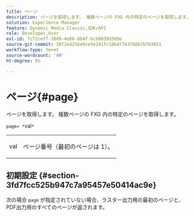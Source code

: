 ```yaml
---
title: ページ
description: ページを取得します。 複数ページの FXG 内の特定のページを取得します。
solution: Experience Manager
feature: Dynamic Media Classic,SDK/API
role: Developer,User
exl-id: 7c72ceff-30d9-4e0b-8b4f-6cb0039d389e
source-git-commit: 38f3e425be0ce3e241fc18b477e3f68b7b763b51
workflow-type: tm+mt
source-wordcount: '49'
ht-degree: 6%

---
```


# ページ{#page}

ページを取得します。 複数ページの FXG 内の特定のページを取得します。

`page= *`val`*`

<table id="simpletable_E92560F812B64A36A3D108CA7DEED5AC"> 
 <tr class="strow"> 
  <td class="stentry"> <p><span class="codeph"> <span class="varname"> val</span></span> </p> </td> 
  <td class="stentry"> <p>ページ番号（最初のページは 1）。 </p></td> 
 </tr> 
</table>

## 初期設定 {#section-3fd7fcc525b947c7a95457e50414ac9e}

次の場合 `page` が指定されていない場合、ラスター出力用の最初のページと、PDF出力用のすべてのページが返されます。
